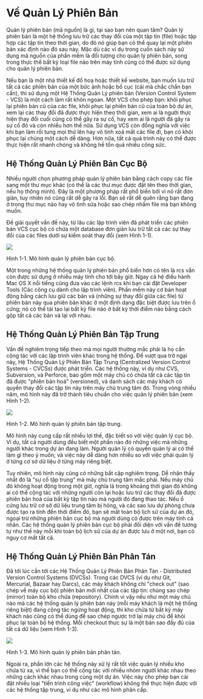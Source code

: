 # Về Quản Lý Phiên Bản

Quản lý phiên bản (mã nguồn) là gì, tại sao bạn nên quan tâm? Quản lý phiên bản là một hệ thống lưu trữ các thay đổi của một tập tin (file) hoặc tập hợp các tập tin theo thời gian, do đó nó giúp bạn có thể quay lại một phiên bản xác định nào đó sau này. Mặc dù các ví dụ trong cuốn sách này sử dụng mã nguồn của phần mềm là đối tượng cho quản lý phiên bản, song trong thực thế bất kỳ loại file nào trên máy tính cũng có thể được sử dụng cho quản lý phiên bản.

Nếu bạn là một nhà thiết kế đồ hoạ hoặc thiết kế website, bạn muốn lưu trữ tất cả các phiên bản của một bức ảnh hoặc bố cục (cái mà chắc chắn bạn cần), thì sử dụng một Hệ Thống Quản Lý phiên bản (Version Control System - VCS) là một cách làm rất khôn ngoan. Một VCS cho phép bạn: khôi phục lại phiên bản cũ của các file, khôi phục lại phiên bản cũ của toàn bộ dự án, xem lại các thay đổi đã được thực hiện theo thời gian, xem ai là người thực hiện thay đổi cuối cùng có thể gây ra sự cố, hay xem ai là người đã gây ra sự cố đó và còn nhiều hơn thế nữa. Sử dụng VCS còn đồng nghĩa với việc khi bạn làm rối tung mọi thứ lên hay vô tình xoá mất các file đi, bạn có khôi phục lại chúng một cách dễ dàng. Hơn nữa, tất cả quá trình này có thể được thực hiện rất nhanh chóng và không hề tốn quá nhiều công sức.

## Hệ Thống Quản Lý Phiên Bản Cục Bộ

Nhiều người chọn phương pháp quản lý phiên bản bằng cách copy các file sang một thư mục khác (có thể là các thư mục được đặt tên theo thời gian, nếu họ thông minh). Đây là một phương pháp rất phổ biến bởi vì nó rất đơn giản, tuy nhiên nó cũng rất dễ gây ra lỗi. Bạn sẽ rất dễ quên rằng bạn đang ở trong thư mục nào hay vô tình sửa hoặc sao chép nhầm file mà bạn không muốn.

Để giải quyết vấn đề này, từ lâu các lập trình viên đã phát triển các phiên bản VCS cục bộ có chứa một database đơn giản lưu trữ tất cả các sự thay đổi của các files dưới sự kiểm soát thay đổi (xem Hình 1-1).


![](http://git-scm.com/figures/18333fig0101-tn.png)

Hình 1-1. Mô hình quản lý phiên bản cục bộ.

Một trong những hệ thống quản lý phiên bản phổ biến hơn có tên là rcs vẫn còn được sử dụng ở nhiều máy tính cho tới bây giờ. Ngay cả hệ điều hành Mac OS X nổi tiếng cũng đưa vào các lệnh rcs khi bạn cài đặt Developer Tools (Các công cụ dành cho lập trình viên). Phần mềm này cơ bản hoạt động bằng cách lưu giữ các bản vá (những sự thay đổi giữa các file) từ phiên bản này qua phiên bản khác ở một định dạng đặc biệt được lưu trên ổ cứng; nó có thể tái tạo lại bất kỳ file nào ở bất kỳ thời điểm nào bằng cách gộp tất cả các bản vá lại với nhau.

## Hệ Thống Quản Lý Phiên Bản Tập Trung

Vấn đề nghiêm trọng tiếp theo mà mọi người thường mắc phải là họ cần cộng tác với các lập trình viên khác trong hệ thống. Để vượt qua trở ngại này, Hệ Thống Quản Lý Phiên Bản Tập Trung (Centralized Version Control Systems - CVCSs) được phát triển. Các hệ thống này, ví dụ như CVS, Subversion, và Perforce, bao gồm một máy chủ có chứa tất cả các tập tin đã được "phiên bản hoá" (versioned), và danh sách các máy khách có quyền thay đổi các tập tin này trên máy chủ trung tâm đó. Trong vòng nhiều năm, mô hình này đã trở thành tiêu chuẩn cho việc quản lý phiên bản (xem Hình 1-2). 


![](http://git-scm.com/figures/18333fig0102-tn.png)

Hình 1-2. Mô hình quản lý phiên bản tập trung.

Mô hình này cung cấp rất nhiều lợi thế, đặc biết so với việc quản lý cục bộ. Ví dụ, tất cả người dùng đều biết một phần nào đó những việc mà những người khác trong dự án đang làm. Người quản lý có quyền quản lý ai có thể làm gì theo ý muốn; và việc này dễ dàng hơn nhiều so với việc phải quản lý ở từng cơ sở dử liệu ở từng máy riêng biệt.

Tuy nhiên, mô hình này cũng có những bất cập nghiêm trọng. Dễ nhận thấy nhất đó là "sự cố tập trung" mà máy chủ trung tâm mắc phải. Nếu máy chủ đó không hoạt động trong một giờ, nghĩa là trong khoảng thời gian đó không ai có thể cộng tác với những người còn lại hoặc lưu trữ các thay đổi đã được phiên bản hoá của bất kỳ tập tin nào mà người đó đang thao tác. Nếu ổ cứng lưu trữ cơ sở dữ liệu trung tâm bị hỏng, và các sao lưu dự phòng chưa được tạo ra tính đến thời điểm đó, bạn sẽ mất toàn bộ lịch sử của dự án đó, ngoại trừ những phiên bản cục bộ mà người dùng có được trên máy tính cá nhân. Các hệ thống quản lý phiên bản cục bộ phải đối diện với vấn đề tương tự như thế này mỗi khi toàn bộ lịch sử của dự án được lưu ở một nơi, bạn có nguy cơ mất tất cả.

## Hệ Thống Quản Lý Phiên Bản Phân Tán

Đã tới lúc cần tới các Hệ Thống Quản Lý Phiên Bản Phân Tán - Distributed Version Control Systems (DVCSs). Trong các DVCS (ví dụ như Git, Mercurial, Bazaar hay Darcs), các máy khách không chỉ "check out" (sao chép về máy cục bộ) phiên bản mới nhất của các tập tin: chúng sao chép (mirror) toàn bộ kho chứa (repository). Chính vì vậy nếu như một máy chủ nào mà các hệ thống quản lý phiên bản này (mỗi máy khách là một hệ thống riêng biệt) đang cộng tác ngừng hoạt động, thì kho chứa từ bất kỳ máy khách nào cũng có thể dùng để sao chép ngược trở lại máy chủ để khôi phục lại toàn bộ hệ thống. Mỗi checkout thực sự là một bản sao đầy đủ của tất cả dữ liệu (xem Hình 1-3).


![](http://git-scm.com/figures/18333fig0103-tn.png)

Hình 1-3. Mô hình quản lý phiên bản phân tán.

Ngoài ra, phần lớn các hệ thống này xử lý rất tốt việc quản lý nhiều kho chứa từ xa, vì thế bạn có thể cộng tác với nhiều nhóm người khác nhau theo những cách khác nhau trong cùng một dự án. Việc này cho phép bạn cài đặt nhiều loại "tiến trình công việc" (workflow) không thể thực hiện được với các hệ thống tập trung, ví dụ như các mô hình phân cấp.
